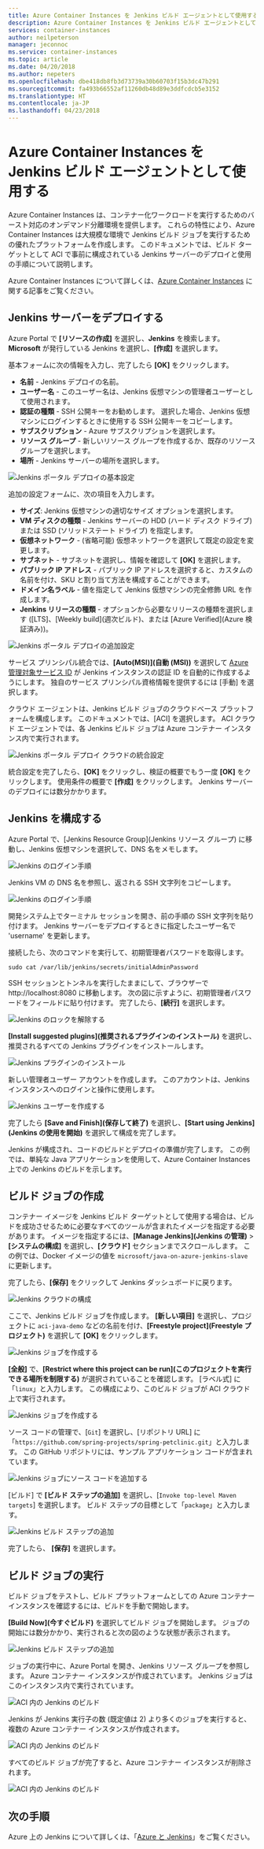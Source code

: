 ```yaml
---
title: Azure Container Instances を Jenkins ビルド エージェントとして使用する
description: Azure Container Instances を Jenkins ビルド エージェントとして使用する方法を説明します。
services: container-instances
author: neilpeterson
manager: jeconnoc
ms.service: container-instances
ms.topic: article
ms.date: 04/20/2018
ms.author: nepeters
ms.openlocfilehash: dbe418db8fb3d73739a30b60703f15b3dc47b291
ms.sourcegitcommit: fa493b66552af11260db48d89e3ddfcdcb5e3152
ms.translationtype: HT
ms.contentlocale: ja-JP
ms.lasthandoff: 04/23/2018
---
```

# <a name="use-azure-container-instances-as-a-jenkins-build-agent"></a>Azure Container Instances を Jenkins ビルド エージェントとして使用する

Azure Container Instances は、コンテナー化ワークロードを実行するためのバースト対応のオンデマンド分離環境を提供します。 これらの特性により、Azure Container Instances は大規模な環境で Jenkins ビルド ジョブを実行するための優れたプラットフォームを作成します。 このドキュメントでは、ビルド ターゲットとして ACI で事前に構成されている Jenkins サーバーのデプロイと使用の手順について説明します。

Azure Container Instances について詳しくは、[Azure Container Instances][about-aci] に関する記事をご覧ください。

## <a name="deploy-jenkins-server"></a>Jenkins サーバーをデプロイする

Azure Portal で **[リソースの作成]** を選択し、**Jenkins** を検索します。 **Microsoft** が発行している Jenkins を選択し、**[作成]** を選択します。

基本フォームに次の情報を入力し、完了したら **[OK]** をクリックします。

- **名前** - Jenkins デプロイの名前。
- **ユーザー名** - このユーザー名は、Jenkins 仮想マシンの管理者ユーザーとして使用されます。
- **認証の種類** - SSH 公開キーをお勧めします。 選択した場合、Jenkins 仮想マシンにログインするときに使用する SSH 公開キーをコピーします。
- **サブスクリプション** - Azure サブスクリプションを選択します。
- **リソース グループ** - 新しいリソース グループを作成するか、既存のリソース グループを選択します。
- **場所** - Jenkins サーバーの場所を選択します。

![Jenkins ポータル デプロイの基本設定](./media/container-instances-jenkins/jenkins-portal-01.png)

追加の設定フォームに、次の項目を入力します。

- **サイズ**: Jenkins 仮想マシンの適切なサイズ オプションを選択します。
- **VM ディスクの種類** - Jenkins サーバーの HDD (ハード ディスク ドライブ) または SSD (ソリッドステート ドライブ) を指定します。
- **仮想ネットワーク** - (省略可能) 仮想ネットワークを選択して既定の設定を変更します。
- **サブネット** - サブネットを選択し、情報を確認して **[OK]** を選択します。
- **パブリック IP アドレス** - パブリック IP アドレスを選択すると、カスタムの名前を付け、SKU と割り当て方法を構成することができます。
- **ドメイン名ラベル** - 値を指定して Jenkins 仮想マシンの完全修飾 URL を作成します。
- **Jenkins リリースの種類** - オプションから必要なリリースの種類を選択します ([LTS]、[Weekly build]\(週次ビルド\)、または [Azure Verified]\(Azure 検証済み\))。

![Jenkins ポータル デプロイの追加設定](./media/container-instances-jenkins/jenkins-portal-02.png)

サービス プリンシパル統合では、**[Auto(MSI)]\(自動 (MSI)\)** を選択して [Azure 管理対象サービス ID][managed-service-identity] が Jenkins インスタンスの認証 ID を自動的に作成するようにします。 独自のサービス プリンシパル資格情報を提供するには [手動] を選択します。

クラウド エージェントは、Jenkins ビルド ジョブのクラウドベース プラットフォームを構成します。 このドキュメントでは、[ACI] を選択します。 ACI クラウド エージェントでは、各 Jenkins ビルド ジョブは Azure コンテナー インスタンス内で実行されます。

![Jenkins ポータル デプロイ クラウドの統合設定](./media/container-instances-jenkins/jenkins-portal-03.png)

統合設定を完了したら、**[OK]** をクリックし、検証の概要でもう一度 **[OK]** をクリックします。 使用条件の概要で **[作成]** をクリックします。 Jenkins サーバーのデプロイには数分かかります。

## <a name="configure-jenkins"></a>Jenkins を構成する

Azure Portal で、[Jenkins Resource Group]\(Jenkins リソース グループ\) に移動し、Jenkins 仮想マシンを選択して、DNS 名をメモします。

![Jenkins のログイン手順](./media/container-instances-jenkins/jenkins-portal-fqdn.png)

Jenkins VM の DNS 名を参照し、返される SSH 文字列をコピーします。

![Jenkins のログイン手順](./media/container-instances-jenkins/jenkins-portal-04.png)

開発システム上でターミナル セッションを開き、前の手順の SSH 文字列を貼り付けます。 Jenkins サーバーをデプロイするときに指定したユーザー名で 'username' を更新します。

接続したら、次のコマンドを実行して、初期管理者パスワードを取得します。

```
sudo cat /var/lib/jenkins/secrets/initialAdminPassword
```

SSH セッションとトンネルを実行したままにして、ブラウザーで http://localhost:8080 に移動します。 次の図に示すように、初期管理者パスワードをフィールドに貼り付けます。 完了したら、**[続行]** を選択します。

![Jenkins のロックを解除する](./media/container-instances-jenkins/jenkins-portal-05.png)

**[Install suggested plugins]\(推奨されるプラグインのインストール\)** を選択し、推奨されるすべての Jenkins プラグインをインストールします。

![Jenkins プラグインのインストール](./media/container-instances-jenkins/jenkins-portal-06.png)

新しい管理者ユーザー アカウントを作成します。 このアカウントは、Jenkins インスタンスへのログインと操作に使用します。

![Jenkins ユーザーを作成する](./media/container-instances-jenkins/jenkins-portal-07.png)

完了したら **[Save and Finish]\(保存して終了\)** を選択し、**[Start using Jenkins]\(Jenkins の使用を開始\)** を選択して構成を完了します。

Jenkins が構成され、コードのビルドとデプロイの準備が完了します。 この例では、単純な Java アプリケーションを使用して、Azure Container Instances 上での Jenkins のビルドを示します。

## <a name="create-build-job"></a>ビルド ジョブの作成

コンテナー イメージを Jenkins ビルド ターゲットとして使用する場合は、ビルドを成功させるために必要なすべてのツールが含まれたイメージを指定する必要があります。 イメージを指定するには、**[Manage Jenkins]\(Jenkins の管理\)** > **[システムの構成]** を選択し、**[クラウド]** セクションまでスクロールします。 この例では、Docker イメージの値を `microsoft/java-on-azure-jenkins-slave` に更新します。

完了したら、**[保存]** をクリックして Jenkins ダッシュボードに戻ります。

![Jenkins クラウドの構成](./media/container-instances-jenkins/jenkins-aci-image.png)

ここで、Jenkins ビルド ジョブを作成します。 **[新しい項目]** を選択し、プロジェクトに `aci-java-demo` などの名前を付け、**[Freestyle project]\(Freestyle プロジェクト\)** を選択して **[OK]** をクリックします。

![Jenkins ジョブを作成する](./media/container-instances-jenkins/jenkins-new-job.png)

**[全般]** で、**[Restrict where this project can be run]\(このプロジェクトを実行できる場所を制限する\)** が選択されていることを確認します。 [ラベル式] に「`linux`」と入力します。 この構成により、このビルド ジョブが ACI クラウド上で実行されます。

![Jenkins ジョブを作成する](./media/container-instances-jenkins/jenkins-job-01.png)

ソース コードの管理で、[`Git`] を選択し、[リポジトリ URL] に「`https://github.com/spring-projects/spring-petclinic.git`」と入力します。 この GitHub リポジトリには、サンプル アプリケーション コードが含まれています。

![Jenkins ジョブにソース コードを追加する](./media/container-instances-jenkins/jenkins-job-02.png)

[ビルド] で **[ビルド ステップの追加]** を選択し、[`Invoke top-level Maven targets`] を選択します。 ビルド ステップの目標として「`package`」と入力します。

![Jenkins ビルド ステップの追加](./media/container-instances-jenkins/jenkins-job-03.png)

完了したら、 **[保存]** を選択します。

## <a name="run-the-build-job"></a>ビルド ジョブの実行

ビルド ジョブをテストし、ビルド プラットフォームとしての Azure コンテナー インスタンスを確認するには、ビルドを手動で開始します。

**[Build Now]\(今すぐビルド\)** を選択してビルド ジョブを開始します。 ジョブの開始には数分かかり、実行されると次の図のような状態が表示されます。

![Jenkins ビルド ステップの追加](./media/container-instances-jenkins/jenkins-job-status.png)

ジョブの実行中に、Azure Portal を開き、Jenkins リソース グループを参照します。 Azure コンテナー インスタンスが作成されています。 Jenkins ジョブはこのインスタンス内で実行されています。

![ACI 内の Jenkins のビルド](./media/container-instances-jenkins/jenkins-aci.png)

Jenkins が Jenkins 実行子の数 (既定値は 2) より多くのジョブを実行すると、複数の Azure コンテナー インスタンスが作成されます。

![ACI 内の Jenkins のビルド](./media/container-instances-jenkins/jenkins-aci-multi.png)

すべてのビルド ジョブが完了すると、Azure コンテナー インスタンスが削除されます。

![ACI 内の Jenkins のビルド](./media/container-instances-jenkins/jenkins-aci-none.png)

## <a name="next-steps"></a>次の手順

Azure 上の Jenkins について詳しくは、「[Azure と Jenkins][jenkins-azure]」をご覧ください。

<!-- LINKS - internal -->
[about-aci]: ./container-instances-overview.md
[jenkins-azure]: ../jenkins/overview.md
[managed-service-identity]: ../active-directory/managed-service-identity/overview.md